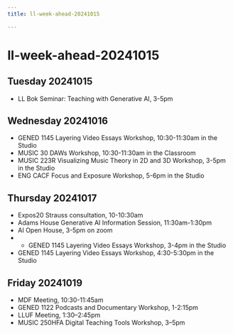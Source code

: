 ```yaml
---
title: ll-week-ahead-20241015

---
```


# ll-week-ahead-20241015

## Tuesday 20241015
* LL Bok Seminar: Teaching with Generative AI, 3-5pm

## Wednesday 20241016
* GENED 1145 Layering Video Essays Workshop, 10:30-11:30am in the Studio
* MUSIC 30 DAWs Workshop, 10:30-11:30am in the Classroom
* MUSIC 223R Visualizing Music Theory in 2D and 3D Workshop, 3-5pm in the Studio
* ENG CACF Focus and Exposure Workshop, 5-6pm in the Studio

## Thursday 20241017
* Expos20 Strauss consultation, 10-10:30am
* Adams House Generative AI Information Session, 11:30am-1:30pm
* AI Open House, 3-5pm on zoom
* * GENED 1145 Layering Video Essays Workshop, 3-4pm in the Studio
* GENED 1145 Layering Video Essays Workshop, 4:30-5:30pm in the Studio

## Friday 20241019
* MDF Meeting, 10:30-11:45am
* GENED 1122 Podcasts and Documentary Workshop, 1-2:15pm
* LLUF Meeting, 1:30–2:45pm
* MUSIC 250HFA Digital Teaching Tools Workshop, 3–5pm



